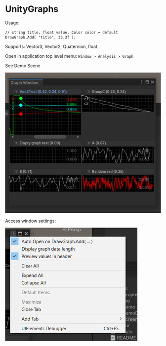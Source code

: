 # UnityGraphs

Usage: 
```
// string title, float value, Color color = default
DrawGraph.Add( "title", 33.3f );
```
Supports: Vector3, Vector2, Quaternion, float 

Open in application top level menu: `Window > Analysis > Graph`

See Demo Scene  
  
![](Demo/pic1.png?raw=true)

Access window settings:   
  
![](Demo/pic2.png?raw=true)
